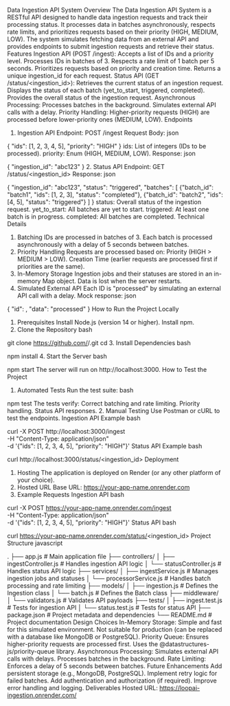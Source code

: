 Data Ingestion API System
Overview
The Data Ingestion API System is a RESTful API designed to handle data ingestion requests and track their processing status. It processes data in batches asynchronously, respects rate limits, and prioritizes requests based on their priority (HIGH, MEDIUM, LOW). The system simulates fetching data from an external API and provides endpoints to submit ingestion requests and retrieve their status.
Features
Ingestion API (POST /ingest):
Accepts a list of IDs and a priority level.
Processes IDs in batches of 3.
Respects a rate limit of 1 batch per 5 seconds.
Prioritizes requests based on priority and creation time.
Returns a unique ingestion_id for each request.
Status API (GET /status/<ingestion_id>):
Retrieves the current status of an ingestion request.
Displays the status of each batch (yet_to_start, triggered, completed).
Provides the overall status of the ingestion request.
Asynchronous Processing:
Processes batches in the background.
Simulates external API calls with a delay.
Priority Handling:
Higher-priority requests (HIGH) are processed before lower-priority ones (MEDIUM, LOW).
Endpoints
1. Ingestion API
Endpoint: POST /ingest
Request Body:
json


  {
    "ids": [1, 2, 3, 4, 5],
    "priority": "HIGH"
  }
ids: List of integers (IDs to be processed).
priority: Enum (HIGH, MEDIUM, LOW).
Response:
json


  {
    "ingestion_id": "abc123"
  }
2. Status API
Endpoint: GET /status/<ingestion_id>
Response:
json


  {
    "ingestion_id": "abc123",
    "status": "triggered",
    "batches": [
      {"batch_id": "batch1", "ids": [1, 2, 3], "status": "completed"},
      {"batch_id": "batch2", "ids": [4, 5], "status": "triggered"}
    ]
  }
status: Overall status of the ingestion request.
yet_to_start: All batches are yet to start.
triggered: At least one batch is in progress.
completed: All batches are completed.
Technical Details
1. Batching
IDs are processed in batches of 3.
Each batch is processed asynchronously with a delay of 5 seconds between batches.
2. Priority Handling
Requests are processed based on:
Priority (HIGH > MEDIUM > LOW).
Creation Time (earlier requests are processed first if priorities are the same).
3. In-Memory Storage
Ingestion jobs and their statuses are stored in an in-memory Map object.
Data is lost when the server restarts.
4. Simulated External API
Each ID is "processed" by simulating an external API call with a delay.
Mock response:
json


  {
    "id": <id>,
    "data": "processed"
  }
How to Run the Project Locally
1. Prerequisites
Install Node.js (version 14 or higher).
Install npm.
2. Clone the Repository
bash


git clone https://github.com/<your-username>/<your-repo-name>.git
cd <your-repo-name>
3. Install Dependencies
bash


npm install
4. Start the Server
bash


npm start
The server will run on http://localhost:3000.
How to Test the Project
1. Automated Tests
Run the test suite:
bash


  npm test
The tests verify:
Correct batching and rate limiting.
Priority handling.
Status API responses.
2. Manual Testing
Use Postman or cURL to test the endpoints.
Ingestion API Example
bash


curl -X POST http://localhost:3000/ingest \
-H "Content-Type: application/json" \
-d '{"ids": [1, 2, 3, 4, 5], "priority": "HIGH"}'
Status API Example
bash


curl http://localhost:3000/status/<ingestion_id>
Deployment
1. Hosting
The application is deployed on Render (or any other platform of your choice).
2. Hosted URL
Base URL: https://your-app-name.onrender.com
3. Example Requests
Ingestion API
bash


curl -X POST https://your-app-name.onrender.com/ingest \
-H "Content-Type: application/json" \
-d '{"ids": [1, 2, 3, 4, 5], "priority": "HIGH"}'
Status API
bash


curl https://your-app-name.onrender.com/status/<ingestion_id>
Project Structure
javascript


.
├── app.js                     # Main application file
├── controllers/
│   ├── ingestController.js    # Handles ingestion API logic
│   └── statusController.js    # Handles status API logic
├── services/
│   ├── ingestService.js       # Manages ingestion jobs and statuses
│   └── processorService.js    # Handles batch processing and rate limiting
├── models/
│   ├── ingestion.js           # Defines the Ingestion class
│   └── batch.js               # Defines the Batch class
├── middleware/
│   └── validators.js          # Validates API payloads
├── tests/
│   ├── ingest.test.js         # Tests for ingestion API
│   └── status.test.js         # Tests for status API
├── package.json               # Project metadata and dependencies
└── README.md                  # Project documentation
Design Choices
In-Memory Storage:
Simple and fast for this simulated environment.
Not suitable for production (can be replaced with a database like MongoDB or PostgreSQL).
Priority Queue:
Ensures higher-priority requests are processed first.
Uses the @datastructures-js/priority-queue library.
Asynchronous Processing:
Simulates external API calls with delays.
Processes batches in the background.
Rate Limiting:
Enforces a delay of 5 seconds between batches.
Future Enhancements
Add persistent storage (e.g., MongoDB, PostgreSQL).
Implement retry logic for failed batches.
Add authentication and authorization (if required).
Improve error handling and logging.
Deliverables
Hosted URL: https://loopai-ingestion.onrender.com/
